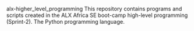alx-higher_level_programming
This repository contains programs and scripts created in the ALX Africa SE boot-camp high-level programming (Sprint-2). The Python programming language.

